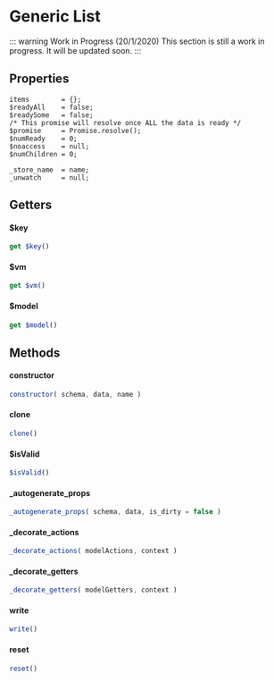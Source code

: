 # Generic List

::: warning Work in Progress (20/1/2020)
This section is still a work in progress. It will be updated soon.
:::

## Properties

```
items        = {};
$readyAll    = false;
$readySome   = false;
/* This promise will resolve once ALL the data is ready */
$promise     = Promise.resolve();
$numReady    = 0;
$noaccess    = null;
$numChildren = 0;

_store_name  = name;
_unwatch     = null;
```

## Getters

#### $key
```js
get $key()
```

#### $vm
```js
get $vm()
```

#### $model
```js
get $model()
```

## Methods

#### constructor
```js
constructor( schema, data, name )
```

#### clone
```js
clone()
```

#### $isValid
```js
$isValid()
```

#### _autogenerate_props
```js
_autogenerate_props( schema, data, is_dirty = false )
```

#### _decorate_actions
```js
_decorate_actions( modelActions, context )
```

#### _decorate_getters
```js
_decorate_getters( modelGetters, context )
```

#### write
```js
write()
```

#### reset
```js
reset()
```
